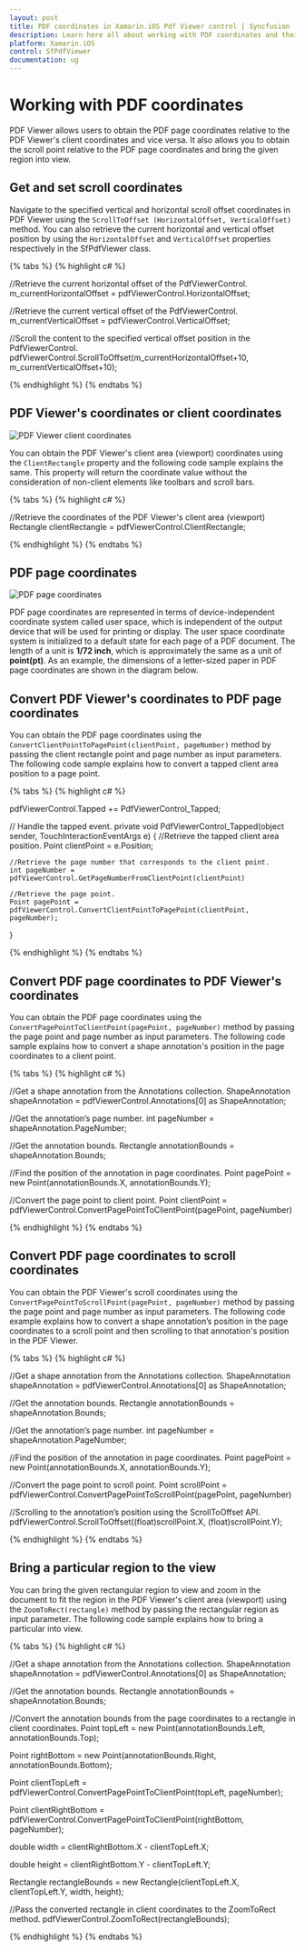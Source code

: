 ```yaml
---
layout: post
title: PDF coordinates in Xamarin.iOS Pdf Viewer control | Syncfusion
description: Learn here all about working with PDF coordinates and their conversions support in Syncfusion Xamarin.iOS Pdf Viewer control and more.
platform: Xamarin.iOS
control: SfPdfViewer
documentation: ug
---
```


# Working with PDF coordinates

PDF Viewer allows users to obtain the PDF page coordinates relative to the PDF Viewer's client coordinates and vice versa. It also allows you to obtain the scroll point relative to the PDF page coordinates and bring the given region into view.
 
## Get and set scroll coordinates
 
Navigate to the specified vertical and horizontal scroll offset coordinates in PDF Viewer using the `ScrollToOffset (HorizontalOffset, VerticalOffset)` method. You can also retrieve the current horizontal and vertical offset position by using the `HorizontalOffset` and `VerticalOffset` properties respectively in the SfPdfViewer class.
 
{% tabs %}
{% highlight c# %}

//Retrieve the current horizontal offset of the PdfViewerControl.
m_currentHorizontalOffset = pdfViewerControl.HorizontalOffset;
 
//Retrieve the current vertical offset of the PdfViewerControl.
m_currentVerticalOffset = pdfViewerControl.VerticalOffset;
 
//Scroll the content to the specified vertical offset position in the PdfViewerControl.
pdfViewerControl.ScrollToOffset(m_currentHorizontalOffset+10, m_currentVerticalOffset+10);

{% endhighlight %}
{% endtabs %}
 
## PDF Viewer's coordinates or client coordinates

![PDF Viewer client coordinates](pdfviewer_images/ClientCoordinates.png)
 
You can obtain the PDF Viewer's client area (viewport) coordinates using the `ClientRectangle` property and the following code sample explains the same. This property will return the coordinate value without the consideration of non-client elements like toolbars and scroll bars. 

{% tabs %}
{% highlight c# %}

//Retrieve the coordinates of the PDF Viewer's client area (viewport)
Rectangle clientRectangle = pdfViewerControl.ClientRectangle;

{% endhighlight %}
{% endtabs %}
 
## PDF page coordinates

![PDF page coordinates](pdfviewer_images/PageCoordinates.png)
 
PDF page coordinates are represented in terms of device-independent coordinate system called user space, which is independent of the output device that will be used for printing or display. The user space coordinate system is initialized to a default state for each page of a PDF document. The length of a unit is **1/72 inch**, which is approximately the same as a unit of **point(pt)**. As an example, the dimensions of a letter-sized paper in PDF page coordinates are shown in the diagram below. 
 
## Convert PDF Viewer's coordinates to PDF page coordinates
 
You can obtain the PDF page coordinates using the `ConvertClientPointToPagePoint(clientPoint, pageNumber)` method by passing the client rectangle point and page number as input parameters. The following code sample explains how to convert a tapped client area position to a page point.  
 
{% tabs %}
{% highlight c# %}

pdfViewerControl.Tapped += PdfViewerControl_Tapped; 
 
// Handle the tapped event.
private void PdfViewerControl_Tapped(object sender, TouchInteractionEventArgs e)
{
    //Retrieve the tapped client area position.
    Point clientPoint = e.Position;
 
    //Retrieve the page number that corresponds to the client point.
    int pageNumber = pdfViewerControl.GetPageNumberFromClientPoint(clientPoint)
 
    //Retrieve the page point.
    Point pagePoint = pdfViewerControl.ConvertClientPointToPagePoint(clientPoint, pageNumber);
} 
		
{% endhighlight %}
{% endtabs %}
 
## Convert PDF page coordinates to PDF Viewer's coordinates
 
You can obtain the PDF page coordinates using the `ConvertPagePointToClientPoint(pagePoint, pageNumber)` method by passing the page point and page number as input parameters. The following code sample explains how to convert a shape annotation's position in the page coordinates to a client point. 

{% tabs %}
{% highlight c# %}

//Get a shape annotation from the Annotations collection.
ShapeAnnotation shapeAnnotation = pdfViewerControl.Annotations[0] as ShapeAnnotation;
 
//Get the annotation’s page number.
int pageNumber = shapeAnnotation.PageNumber;
 
//Get the annotation bounds.
Rectangle annotationBounds = shapeAnnotation.Bounds;
 
//Find the position of the annotation in page coordinates.
Point pagePoint = new Point(annotationBounds.X, annotationBounds.Y);
 
//Convert the page point to client point.
Point clientPoint = pdfViewerControl.ConvertPagePointToClientPoint(pagePoint, pageNumber)
 
{% endhighlight %}
{% endtabs %} 

## Convert PDF page coordinates to scroll coordinates
 
You can obtain the PDF Viewer's scroll coordinates using the `ConvertPagePointToScrollPoint(pagePoint, pageNumber)` method by passing the page point and page number as input parameters. The following code example explains how to convert a shape annotation’s position in the page coordinates to a scroll point and then scrolling to that annotation's position in the PDF Viewer.

{% tabs %}
{% highlight c# %}

//Get a shape annotation from the Annotations collection.
ShapeAnnotation shapeAnnotation = pdfViewerControl.Annotations[0] as ShapeAnnotation;
 
//Get the annotation bounds.
Rectangle annotationBounds = shapeAnnotation.Bounds;
 
//Get the annotation’s page number.
int pageNumber = shapeAnnotation.PageNumber;
 
//Find the position of the annotation in page coordinates.
Point pagePoint = new Point(annotationBounds.X, annotationBounds.Y);
 
//Convert the page point to scroll point.
Point scrollPoint = pdfViewerControl.ConvertPagePointToScrollPoint(pagePoint, pageNumber)
 
//Scrolling to the annotation’s position using the ScrollToOffset API.
pdfViewerControl.ScrollToOffset((float)scrollPoint.X, (float)scrollPoint.Y);
 
{% endhighlight %}
{% endtabs %}

## Bring a particular region to the view
 
You can bring the given rectangular region to view and zoom in the document to fit the region in the PDF Viewer's client area (viewport) using the `ZoomToRect(rectangle)` method by passing the rectangular region as input parameter. The following code sample explains how to bring a particular into view.

{% tabs %}
{% highlight c# %}

//Get a shape annotation from the Annotations collection.
ShapeAnnotation shapeAnnotation = pdfViewerControl.Annotations[0] as ShapeAnnotation;
 
//Get the annotation bounds.
Rectangle annotationBounds = shapeAnnotation.Bounds;
 
//Convert the annotation bounds from the page coordinates to a rectangle in client coordinates. 
Point topLeft = new Point(annotationBounds.Left, annotationBounds.Top);
            
Point rightBottom = new Point(annotationBounds.Right, annotationBounds.Bottom);
            
Point clientTopLeft = pdfViewerControl.ConvertPagePointToClientPoint(topLeft, pageNumber);
            
Point clientRightBottom = pdfViewerControl.ConvertPagePointToClientPoint(rightBottom, pageNumber);
            
double width = clientRightBottom.X - clientTopLeft.X;
            
double height = clientRightBottom.Y - clientTopLeft.Y;
            
Rectangle rectangleBounds = new Rectangle(clientTopLeft.X, clientTopLeft.Y, width, height);
 
//Pass the converted rectangle in client coordinates to the ZoomToRect method. 
pdfViewerControl.ZoomToRect(rectangleBounds);
 
{% endhighlight %}
{% endtabs %}
